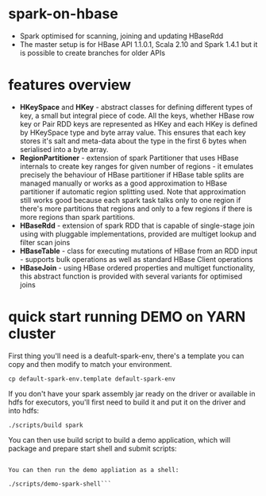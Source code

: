 # spark-on-hbase
* Spark optimised for scanning, joining and updating HBaseRdd
* The master setup is for HBase API 1.1.0.1, Scala 2.10 and Spark 1.4.1 but it is possible to create branches for older APIs

# features overview

* __HKeySpace__ and __HKey__ - abstract classes for defining different types of key, a small but integral piece of code. All the keys, whether HBase row key or Pair RDD keys are represented as HKey and each HKey is defined by HKeySpace type and byte array value. This ensures that each key stores it's salt and meta-data about the type in the first 6 bytes when serialised into a byte array.
* __RegionPartitioner__ - extension of spark Partitioner that uses HBase internals to create key ranges for given number of regions - it emulates precisely the behaviour of HBase partitioner if HBase table splits are managed manually or works as a good approximation to HBase partitioner if automatic region splitting used. Note that approximation still works good because each spark task talks only to one region if there's more partitions that regions and only to a few regions if there is more regions than spark partitions.
* __HBaseRdd__ - extension of spark RDD that is capable of single-stage join using with pluggable implementations, provided are multiget lookup and filter scan joins
* __HBaseTable__ - class for executing mutations of HBase from an RDD input - supports bulk operations as well as standard HBase Client operations
* __HBaseJoin__ - using HBase ordered properties and multiget functionality, this abstract function is provided with several variants for optimised joins


# quick start running DEMO on YARN cluster

First thing you'll need is a deafult-spark-env, there's a template you can copy and then modify to match your environment.

```cp default-spark-env.template default-spark-env```
    
If you don't have your spark assembly jar ready on the driver or available in hdfs for executors, you'll first need to build it and put it on the driver and into hdfs:

```./scripts/build spark```
    
You can then use build script to build a demo application, which will package and prepare start shell and submit scripts:

```./scripts/build demo

You can then run the demo appliation as a shell:

./scripts/demo-spark-shell```
